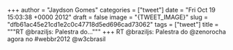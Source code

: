 
+++
author = "Jaydson Gomes"
categories = ["tweet"]
date = "Fri Oct 19 15:03:38 +0000 2012"
draft = false
image = "{TWEET_IMAGE}"
slug = "dfb61ac45e21cd1e2c0c47718d5ed696cad73062"
tags = ["tweet"]
title = """RT @braziljs: Palestra do..."""
+++
RT @braziljs: Palestra do @zenorocha agora no #webbr2012 @w3cbrasil
